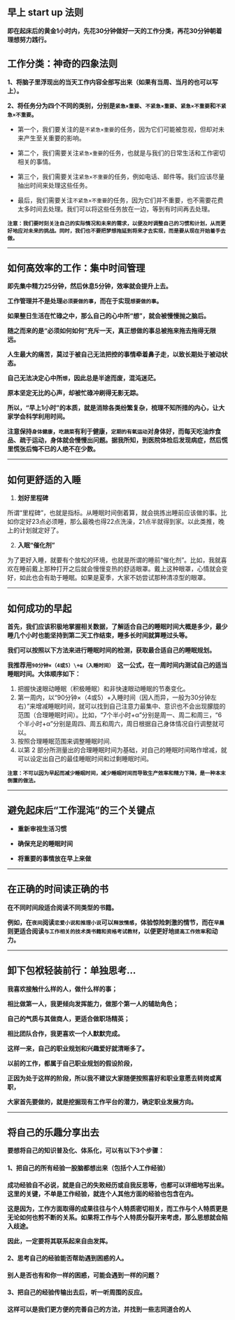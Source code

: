 ## 早上 start up 法则

**即在起床后的黄金1小时内，先花30分钟做好一天的工作分类，再花30分钟朝着理想努力践行。**

## 工作分类：神奇的四象法则

**1、将脑子里浮现出的当天工作内容全部写出来（如果有当周、当月的也可以写上）。**

**2、将任务分为四个不同的类别，分别是`紧急×重要`、`不紧急×重要`、`紧急×不重要`和`不紧急×不重要`。**

- 第一个，我们要关注的是`不紧急×重要`的任务，因为它们可能被忽视，但却对未来产生至关重要的影响。

- 第二个，我们需要关注`紧急×重要`的任务，也就是与我们的日常生活和工作密切相关的事情。


- 第三个，我们需要关注`紧急×不重要`的任务，例如电话、邮件等。我们应该尽量抽出时间来处理这些任务。


- 最后，我们需要关注`不紧急×不重要`的任务，因为它们并不重要，也不需要花费太多时间去处理。我们可以将这些任务放在一边，等到有时间再去处理。

**`注意：我们要时刻关注自己的实际情况和未来的需求，以便及时调整自己的习惯和计划，从而更好地应对未来的挑战。同时，我们也不要把梦想拖延到将来才去实现，而是要从现在开始着手去做。`**

------

## 如何高效率的工作：集中时间管理

**即先集中精力25分钟，然后休息5分钟，效率就会提升上去。**

**工作管理并不是处理`必须要做的事`，而在于实现`想要做的事`。**

**如果整日生活在忙碌之中，那么自己的心中所“想”，就会被慢慢抛之脑后。**

**随之而来的是“必须如何如何”充斥一天，真正想做的事总被拖来拖去拖得无限远。**

**人生最大的痛苦，莫过于被自己无法把控的事情牵着鼻子走，以致长期处于被动状态。**

**自己无法决定心中所`想`，因此总是半途而废，混沌迷茫。**

**原本坚定无比的心声，却被忙碌冲刷得无影无踪。**

**所以，“早上1小时”的本质，就是消除各类纷繁复杂，梳理不知所措的内心，让大家学会科学利用时间。**

**注意保持`身体健康`，`吃蔬菜`有利于健康，`定期的有氧运动`对身体好，而每天吃油炸食品、疏于运动，身体就会慢慢出问题。据我所知，到医院体检后发现病症，然后慌里慌张后悔不已的人绝不在少数。**

------

## 如何更舒适的入睡

1. **划好里程碑**

所谓“里程碑”，也就是指标。从睡眠时间倒着算，就会挑拣出睡前应该做的事。比如你定好23点必须睡，那么最晚也得22点洗澡，21点半就得到家。以此类推，晚上的计划就定好了。

2. **入眠“催化剂”**

为了更好入睡，就要有个放松的环境，也就是所谓的睡前“催化剂”。比如，我就喜欢在睡前戴上那种打开之后就会慢慢变热的舒适眼罩。戴上这种眼罩，心情就会变好，如此也会有助于睡眠。如果是夏季，大家不妨尝试那种清凉型的眼罩。

------

## 如何成功的早起

**首先，我们应该积极地掌握相关数据，了解适合自己的睡眠时间大概是多少，最少睡几个小时也能坚持到第二天工作结束，睡多长时间就算睡过头等。**

**我们可以按照以下方法来进行睡眠时间的检测，获取最合适自己的睡眠规划。**

**我推荐用`90分钟×（4或5）\+α（入睡时间） `这一公式，在一周时间内测试自己的适当睡眠时间。大体顺序如下：**

1. 把握快速眼动睡眠（积极睡眠）和非快速眼动睡眠的节奏变化。
2. 第一周内，以“90分钟×（4或5）\+入睡时间（因人而异，一般为30分钟左右）”来增减睡眠时间，就可以找到自己注意力最集中、意识也不会出现朦胧的范围（合理睡眠时间）。比如，“7个半小时\+α”分别是周一、周二和周三，“6个半小时\+α”分别是周四、周五和周六，周日根据自己身体情况自行调整就可以。
3. 按照合理睡眠范围来调整睡眠时间.
4. 以第 2 部分所测量出的合理睡眠时间为基础，对自己的睡眠时间略作增减，就可以设定出自己的最佳睡眠时间和过剩睡眠时间。

**`注意：不可以因为早起而减少睡眠时间，减少睡眠时间而导致生产效率和精力下降，是一种本末倒置的做法。`**

------

## 避免起床后“工作混沌”的三个关键点

- **重新审视生活习惯**

- **确保充足的睡眠时间**

- **将重要的事情放在早上来做**

------

## 在正确的时间读正确的书

**在不同时间段适合阅读不同类型的书籍。**

**例如，在`夜间`阅读`恋爱小说和推理小说`可以`释放情感`，体验惊险刺激的情节，而在`早晨`则更适合阅读`与工作相关的技术类书籍和资格考试教材`，以便更好地`提高工作效率`和动力。**

------

## 卸下包袱轻装前行：单独思考...

**我喜欢接触什么样的人，做什么样的事；**

**相比做第一人，我更倾向发挥能力，做那个第一人的辅助角色；**

**自己的气质与其做商人，更适合做职场精英；**

**相比团队合作，我更喜欢一个人默默完成。**

**这样一来，自己的职业规划和兴趣爱好就清晰多了。**

**以前的工作，都属于自己职业规划的假设阶段，**

**正因为处于这样的阶段，所以我不建议大家随便按照喜好和职业意愿去转岗或离职，**

**大家首先要做的，就是挖掘现有工作平台的潜力，确定职业发展方向。**

------

## 将自己的乐趣分享出去

**要想将自己的知识普及化、体系化，可以有以下3个步骤：**

#### 1、把自己的所有经验一股脑都想出来（包括个人工作经验）

**成功经验自不必说，就是自己的失败经历或自我反思等，也都可以详细地写出来。
这里的关键，不单是工作经验，就连个人其他方面的经验也包含在内。**

**这是因为，工作方面取得的成果往往与个人特质密切相关，而工作与个人特质更是无论如何也剪不断的关系。如果将工作与个人特质分裂开来考虑，那么思想就会陷入歧途。**

**因此，一定要将其联系起来自由发挥。**

#### 2、思考自己的经验能否帮助遇到困惑的人。

**别人是否也有和你一样的困惑，可能会遇到一样的问题？**

#### 3、把自己的经验传输出去后，听一听周围的反应。

**这样可以是我们更方便的完善自己的方法，并找到一些志同道合的人**

